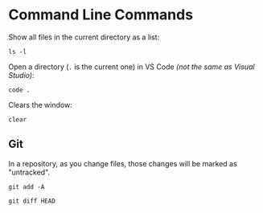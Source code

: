 # Command Line Commands

Show all files in the current directory as a list:

```shell
ls -l
```

Open a directory (`.` is the current one) in VS Code _(not the same as Visual Studio)_:

```shell
code .
```

Clears the window:

```shell
clear
```

## Git

In a repository, as you change files, those changes will be marked as "untracked".

```shell
git add -A
```

```shell
git diff HEAD
```
